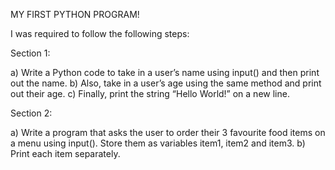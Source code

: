 MY FIRST PYTHON PROGRAM!

I was required to follow the following steps:

Section 1:

a) Write a Python code to take in a user’s name using input() and then print out the name.
b) Also, take in a user’s age using the same method and print out their age.
c) Finally, print the string “Hello World!” on a new line.

Section 2:

a)  Write a program that asks the user to order their 3 favourite food items on a menu using input(). Store them as variables item1, item2 and item3.
b) Print each item separately.
